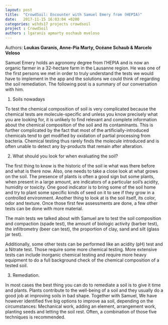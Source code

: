 ```yaml
---
layout: post
title:  "CrowdSoil: Encounter with Samuel Emery from (HEPIA)"
date:   2017-11-15 16:03:04 +0200
categories: wihds17 projects crowdsoil
project : CrowdSoil
authors : lgaranis apmarty oschaub mveloso
---
```


Authors: **Loukas Garanis, Anne-Pia Marty, Océane Schaub & Marcelo Veloso**

Samuel Emery holds an agronomy degree from l’HEPIA and is now an organic farmer in a 32-hectare farm in the Lausanne region.
He was one of the first persons we met in order to truly understand the tests we would have to implement in the app and the solutions we could think of regarding the soil remediation.
The following post is a summary of our conversation with him.

1) Soils nowadays

To test the chemical composition of soil is very complicated because the chemical tests are molecule-specific and unless you know precisely what you are looking for, it is unlikely to find relevant and complete information about the chemical composition of the soil and its contaminants.
This is further complicated by the fact that most of the artificially-introduced chemicals tend to get modified by oxidation of partial processing from bacteria. Chemical testing thus rarely finds the molecule introduced and is often unable to detect any by-products that remain after alteration.

2) What should you look for when evaluating the soil?

The first thing to know is the historic of the soil ie what was there before and what is there now.
Also, one needs to take a close look at what grows on the soil. The presence of plants is often a good sign but some plants, when present in a large amount, are indicators of a particular soil’s acidity, humidity or toxicity. One good indicator is to bring some of the soil home and try to plant some specific kinds of seed on it to see if they grow in a controlled environment.
Another thing to look at is the soil itself, its color, odor and texture.
Once those first few assessments are done, a few other tests can be done with more material.

The main tests we talked about with Samuel are to test the soil composition and compaction (spade test), the amount of biologic activity (barber test), the infiltrometry (beer can test), the proportion of clay, sand and silt (glass jar test).

Additionally, some other tests can be performed like an acidity (pH) test and a Nitrate test. Those require some more chemical testing.
More extensive tests can include inorganic chemical testing and require more heavy equipment to do a full background check of the chemical composition of a tested soil.

3) Remediation.

In most cases the best thing you can do to remediate a soil is to give it time and plants. Plants contribute to the well-being of a soil and they usually do a good job at improving soils in bad shape.
Together with Samuel, We have however identified five big options to improve aa soil, depending on the circumstances: Mechanical work, adding an element, arrangement work, planting seeds and letting the soil rest. Often, a combination of those five techniques is recommended.
